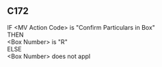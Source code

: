 ## C172
IF &lt;MV Action Code&gt;  is "Confirm Particulars in Box"  
THEN   
   &lt;Box Number&gt; is "R"  
ELSE   
   &lt;Box Number&gt; does not appl
